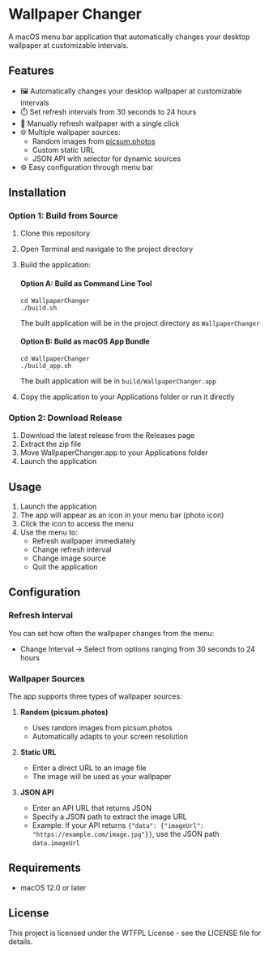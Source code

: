 # Wallpaper Changer

A macOS menu bar application that automatically changes your desktop wallpaper at customizable intervals.

## Features

-   🖼️ Automatically changes your desktop wallpaper at customizable intervals
-   ⏱️ Set refresh intervals from 30 seconds to 24 hours
-   🔄 Manually refresh wallpaper with a single click
-   🌐 Multiple wallpaper sources:
    -   Random images from [picsum.photos](https://picsum.photos)
    -   Custom static URL
    -   JSON API with selector for dynamic sources
-   ⚙️ Easy configuration through menu bar

## Installation

### Option 1: Build from Source

1. Clone this repository
2. Open Terminal and navigate to the project directory
3. Build the application:

    #### Option A: Build as Command Line Tool

    ```
    cd WallpaperChanger
    ./build.sh
    ```

    The built application will be in the project directory as `WallpaperChanger`

    #### Option B: Build as macOS App Bundle

    ```
    cd WallpaperChanger
    ./build_app.sh
    ```

    The built application will be in `build/WallpaperChanger.app`

4. Copy the application to your Applications folder or run it directly

### Option 2: Download Release

1. Download the latest release from the Releases page
2. Extract the zip file
3. Move WallpaperChanger.app to your Applications folder
4. Launch the application

## Usage

1. Launch the application
2. The app will appear as an icon in your menu bar (photo icon)
3. Click the icon to access the menu
4. Use the menu to:
    - Refresh wallpaper immediately
    - Change refresh interval
    - Change image source
    - Quit the application

## Configuration

### Refresh Interval

You can set how often the wallpaper changes from the menu:

-   Change Interval → Select from options ranging from 30 seconds to 24 hours

### Wallpaper Sources

The app supports three types of wallpaper sources:

1. **Random (picsum.photos)**

    - Uses random images from picsum.photos
    - Automatically adapts to your screen resolution

2. **Static URL**

    - Enter a direct URL to an image file
    - The image will be used as your wallpaper

3. **JSON API**
    - Enter an API URL that returns JSON
    - Specify a JSON path to extract the image URL
    - Example: If your API returns `{"data": {"imageUrl": "https://example.com/image.jpg"}}`, use the JSON path `data.imageUrl`

## Requirements

-   macOS 12.0 or later

## License

This project is licensed under the WTFPL License - see the LICENSE file for details.
